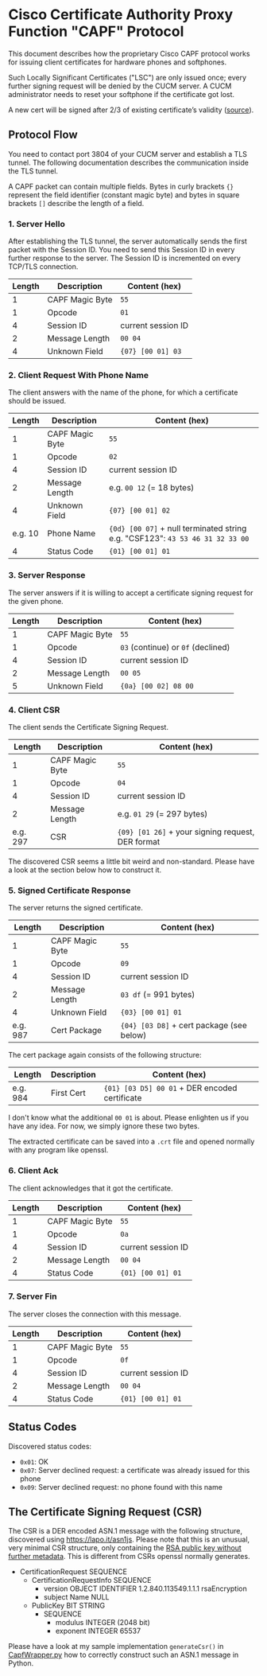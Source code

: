 # Cisco Certificate Authority Proxy Function "CAPF" Protocol
This document describes how the proprietary Cisco CAPF protocol works for issuing client certificates for hardware phones and softphones.

Such Locally Significant Certificates ("LSC") are only issued once; every further signing request will be denied by the CUCM server. A CUCM administrator needs to reset your softphone if the certificate got lost.

A new cert will be signed after 2/3 of existing certificate’s validity ([source](https://www.ciscolive.com/c/dam/r/ciscolive/emea/docs/2020/pdf/BRKCOL-3224.pdf)).

## Protocol Flow
You need to contact port 3804 of your CUCM server and establish a TLS tunnel. The following documentation describes the communication inside the TLS tunnel.

A CAPF packet can contain multiple fields. Bytes in curly brackets `{}` represent the field identifier (constant magic byte) and bytes in square brackets `[]` describe the length of a field.

### 1. Server Hello
After establishing the TLS tunnel, the server automatically sends the first packet with the Session ID. You need to send this Session ID in every further response to the server. The Session ID is incremented on every TCP/TLS connection.

Length   | Description     | Content (hex)
---------|-----------------|--------------
1        | CAPF Magic Byte | `55`
1        | Opcode          | `01`
4        | Session ID      | current session ID
2        | Message Length  | `00 04`
4        | Unknown Field   | `{07} [00 01] 03`

### 2. Client Request With Phone Name
The client answers with the name of the phone, for which a certificate should be issued.

Length   | Description     | Content (hex)
---------|-----------------|--------------
1        | CAPF Magic Byte | `55`
1        | Opcode          | `02`
4        | Session ID      | current session ID
2        | Message Length  | e.g. `00 12` (= 18 bytes)
4        | Unknown Field   | `{07} [00 01] 02`
e.g. 10  | Phone Name      | `{0d} [00 07]` + null terminated string e.g. "CSF123": `43 53 46 31 32 33 00`
4        | Status Code     | `{01} [00 01] 01`

### 3. Server Response
The server answers if it is willing to accept a certificate signing request for the given phone.

Length   | Description     | Content (hex)
---------|-----------------|--------------
1        | CAPF Magic Byte | `55`
1        | Opcode          | `03` (continue) or `0f` (declined)
4        | Session ID      | current session ID
2        | Message Length  | `00 05`
5        | Unknown Field   | `{0a} [00 02] 08 00`

### 4. Client CSR
The client sends the Certificate Signing Request.

Length   | Description     | Content (hex)
---------|-----------------|--------------
1        | CAPF Magic Byte | `55`
1        | Opcode          | `04`
4        | Session ID      | current session ID
2        | Message Length  | e.g. `01 29` (= 297 bytes)
e.g. 297 | CSR             | `{09} [01 26]` + your signing request, DER format

The discovered CSR seems a little bit weird and non-standard. Please have a look at the section below how to construct it.

### 5. Signed Certificate Response
The server returns the signed certificate.

Length   | Description     | Content (hex)
---------|-----------------|--------------
1        | CAPF Magic Byte | `55`
1        | Opcode          | `09`
4        | Session ID      | current session ID
2        | Message Length  | `03 df` (= 991 bytes)
4        | Unknown Field   | `{03} [00 01] 01`
e.g. 987 | Cert Package    | `{04} [03 D8]` + cert package (see below)

The cert package again consists of the following structure:

Length   | Description     | Content (hex)
---------|-----------------|--------------
e.g. 984 | First Cert      | `{01} [03 D5] 00 01` + DER encoded certificate

I don't know what the additional `00 01` is about. Please enlighten us if you have any idea. For now, we simply ignore these two bytes.

The extracted certificate can be saved into a `.crt` file and opened normally with any program like openssl.

### 6. Client Ack
The client acknowledges that it got the certificate.

Length | Description     | Content (hex)
-------|-----------------|--------------
1      | CAPF Magic Byte | `55`
1      | Opcode          | `0a`
4      | Session ID      | current session ID
2      | Message Length  | `00 04`
4      | Status Code     | `{01} [00 01] 01`

### 7. Server Fin
The server closes the connection with this message.

Length | Description     | Content (hex)
-------|-----------------|--------------
1      | CAPF Magic Byte | `55`
1      | Opcode          | `0f`
4      | Session ID      | current session ID
2      | Message Length  | `00 04`
4      | Status Code     | `{01} [00 01] 01`

## Status Codes
Discovered status codes:

- `0x01`: OK
- `0x07`: Server declined request: a certificate was already issued for this phone
- `0x09`: Server declined request: no phone found with this name

## The Certificate Signing Request (CSR)
The CSR is a DER encoded ASN.1 message with the following structure, discovered using https://lapo.it/asn1js. Please note that this is an unusual, very minimal CSR structure, only containing the [RSA public key without further metadata](https://stackoverflow.com/questions/55803033/rsa-public-key-bit-string-format). This is different from CSRs openssl normally generates.

- CertificationRequest SEQUENCE
  - CertificationRequestInfo SEQUENCE
    - version OBJECT IDENTIFIER 1.2.840.113549.1.1.1 rsaEncryption
    - subject Name NULL
  - PublicKey BIT STRING
    - SEQUENCE
      - modulus INTEGER (2048 bit)
      - exponent INTEGER 65537

Please have a look at my sample implementation `generateCsr()` in [CapfWrapper.py](../jabber4linux/CapfWrapper.py) how to correctly construct such an ASN.1 message in Python.
